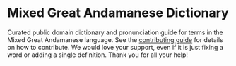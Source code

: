 
# Mixed Great Andamanese Dictionary

Curated public domain dictionary and pronunciation guide for terms in the Mixed Great Andamanese language. See the [contributing guide](https://github.com/drumworkteam/term/blob/make/.github/contributing.md) for details on how to contribute. We would love your support, even if it is just fixing a word or adding a single definition. Thank you for all your help!